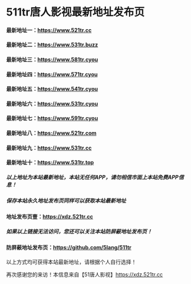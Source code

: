 # 511tr唐人影视最新地址发布页
#### 最新地址一：https://www.521tr.cc
#### 最新地址二：https://www.531tr.buzz
#### 最新地址三：https://www.581tr.cyou
#### 最新地址四：https://www.571tr.cyou
#### 最新地址五：https://www.541tr.cyou
#### 最新地址六：https://www.531tr.cyou
#### 最新地址七：https://www.591tr.cyou
#### 最新地址八：https://www.521tr.com
#### 最新地址九：https://www.531tr.cc
#### 最新地址十：https://www.531tr.top
##### 以上地址为本站最新地址，本站无任何APP，请勿相信市面上本站免费APP信息！
##### 保存本站永久地址发布页同样可以获取本站最新地址
#### 地址发布页壹：https://xdz.521tr.cc

##### 如果以上链接无法访问，您还可以关注本站防屏蔽地址发布页！
#### 防屏蔽地址发布页：https://github.com/5lang/511tr

以上方式均可获得本站最新地址，请根据个人自行选择！

再次感谢您的来访！本信息来自【51唐人影视】https://xdz.521tr.cc
